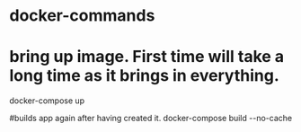 # docker-commands

# bring up image. First time will take a long time as it brings in everything.
docker-compose up

#builds app again after having created it.
docker-compose build --no-cache
